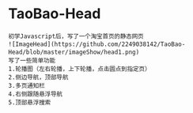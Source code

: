 # TaoBao-Head
    初学Javascript后，写了一个淘宝首页的静态网页
    ![ImageHead](https://github.com/2249038142/TaoBao-Head/blob/master/imageShow/head1.png)
    写了一些简单功能
    1.轮播图（左右轮播，上下轮播，点击圆点到指定页）
    2.侧边导航，顶部导航
    3.多页通知栏
    4.右侧跟随悬浮导航
    5.顶部悬浮搜索
